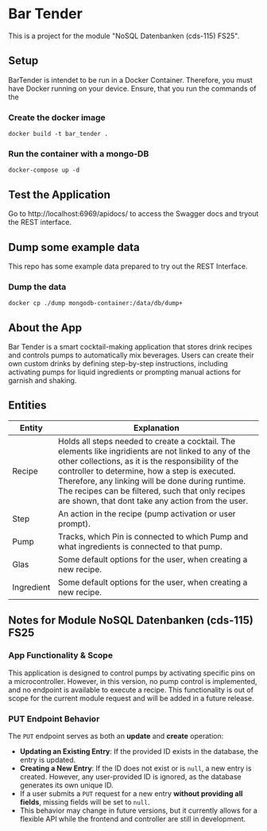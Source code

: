 # Bar Tender
This is a project for the module "NoSQL Datenbanken (cds-115) FS25".

## Setup
BarTender is intendet to be run in a Docker Container. Therefore, you must have Docker running on your device. Ensure, that you run the commands of the 

### Create the docker image
    docker build -t bar_tender .
### Run the container with a mongo-DB
    docker-compose up -d

## Test the Application
Go to http://localhost:6969/apidocs/ to access the Swagger docs and tryout the REST interface.

## Dump some example data
This repo has some example data prepared to try out the REST Interface.
### Dump the data
    docker cp ./dump mongodb-container:/data/db/dump+

## About the App
Bar Tender is a smart cocktail-making application that stores drink recipes and controls pumps to automatically mix beverages. Users can create their own custom drinks by defining step-by-step instructions, including activating pumps for liquid ingredients or prompting manual actions for garnish and shaking.

## Entities

| Entity          | Explanation                                      |
|----------------|------------------------------------------------|
| Recipe       | Holds all steps needed to create a cocktail. The elements like ingridients are not linked to any of the other collections, as it is the responsibility of the controller to determine, how a step is executed. Therefore, any linking will be done during runtime. The recipes can be filtered, such that only recipes are shown, that dont take any action from the user. |
| Step          | An action in the recipe (pump activation or user prompt). |
| Pump          | Tracks, which Pin is connected to which Pump and what ingredients is connected to that pump.    |
| Glas   | Some default options for the user, when creating a new recipe.    |
| Ingredient      | Some default options for the user, when creating a new recipe.     |

## Notes for Module NoSQL Datenbanken (cds-115) FS25

### App Functionality & Scope
This application is designed to control pumps by activating specific pins on a microcontroller. However, in this version, no pump control is implemented, and no endpoint is available to execute a recipe. This functionality is out of scope for the current module request and will be added in a future release.

### PUT Endpoint Behavior
The `PUT` endpoint serves as both an **update** and **create** operation:  

- **Updating an Existing Entry**: If the provided ID exists in the database, the entry is updated.  
- **Creating a New Entry**: If the ID does not exist or is `null`, a new entry is created. However, any user-provided ID is ignored, as the database generates its own unique ID.  
- If a user submits a `PUT` request for a new entry **without providing all fields**, missing fields will be set to `null`.  
- This behavior may change in future versions, but it currently allows for a flexible API while the frontend and controller are still in development.  
